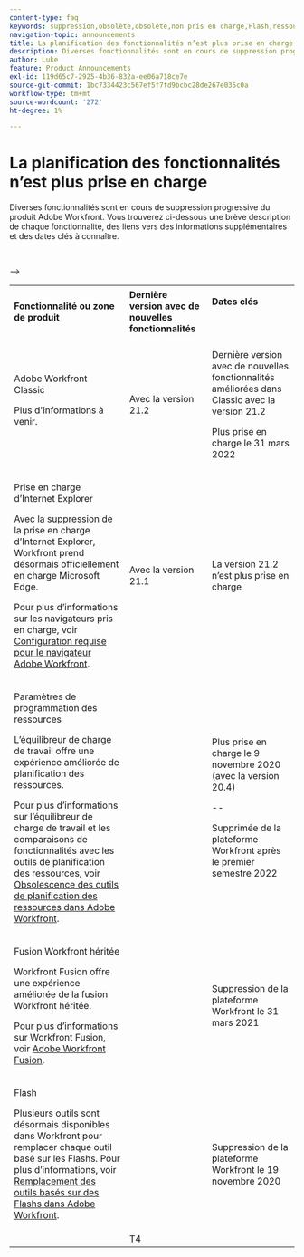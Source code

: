 ```yaml
---
content-type: faq
keywords: suppression,obsolète,obsolète,non pris en charge,Flash,ressource,planification
navigation-topic: announcements
title: La planification des fonctionnalités n’est plus prise en charge
description: Diverses fonctionnalités sont en cours de suppression progressive du produit Adobe Workfront. Vous trouverez ci-dessous une brève description de chaque fonctionnalité, des liens vers des informations supplémentaires et des dates clés à connaître.
author: Luke
feature: Product Announcements
exl-id: 119d65c7-2925-4b36-832a-ee06a718ce7e
source-git-commit: 1bc7334423c567ef5f7fd9bcbc28de267e035c0a
workflow-type: tm+mt
source-wordcount: '272'
ht-degree: 1%

---
```


# La planification des fonctionnalités n’est plus prise en charge

Diverses fonctionnalités sont en cours de suppression progressive du produit Adobe Workfront. Vous trouverez ci-dessous une brève description de chaque fonctionnalité, des liens vers des informations supplémentaires et des dates clés à connaître.

<table style="table-layout:auto"> 
 <col> 
 <col data-mc-conditions=""> 
 <col> 
 <tbody> 
  <tr> 
   <td><b>Fonctionnalité ou zone de produit</b></td> 
   <td><strong>Dernière version avec de nouvelles fonctionnalités</strong> </td> 
   <td> <p rowspan="2"><strong>Dates clés</strong> </p> <p rowspan="2"> </p> </td> 
  </tr> 
  <tr data-mc-conditions=""> 
   <td>Adobe Workfront Classic <p style="font-weight: normal;">Plus d'informations à venir.</p> </td> 
   <td>Avec la version 21.2</td> 
   <td> <p>Dernière version avec de nouvelles fonctionnalités améliorées dans Classic avec la version 21.2</p> <p>Plus prise en charge le 31 mars 2022</p> </td> 
  </tr> 
  <tr data-mc-conditions=""> 
   <td> <p>Prise en charge d’Internet Explorer</p> <p>Avec la suppression de la prise en charge d’Internet Explorer, Workfront prend désormais officiellement en charge Microsoft Edge. </p> <p>Pour plus d’informations sur les navigateurs pris en charge, voir <a href="../../workfront-basics/workfront-browser-requirements.md" class="MCXref xref">Configuration requise pour le navigateur Adobe Workfront</a>.</p> </td> 
   <td>Avec la version 21.1</td> 
   <td>La version 21.2 n’est plus prise en charge</td> 
  </tr> 
  <tr> 
   <td> <p>Paramètres de programmation des ressources</p> <p>L’équilibreur de charge de travail offre une expérience améliorée de planification des ressources.</p> <p>Pour plus d’informations sur l’équilibreur de charge de travail et les comparaisons de fonctionnalités avec les outils de planification des ressources, voir <a href="../../resource-mgmt/resource-mgmt-overview/deprecate-resource-scheduling.md" class="MCXref xref">Obsolescence des outils de planification des ressources dans Adobe Workfront</a>.</p> </td> 
   <td> </td> 
   <td> <p>Plus prise en charge le 9 novembre 2020 (avec la version 20.4)</p> <p>--</p> <p>Supprimée de la plateforme Workfront après le premier semestre 2022</p> </td> 
  </tr> 
  <tr> 
   <td> <p>Fusion Workfront héritée</p> <p>Workfront Fusion offre une expérience améliorée de la fusion Workfront héritée.</p> <p>Pour plus d’informations sur Workfront Fusion, voir <a href="../../workfront-fusion/workfront-fusion-2.md" class="MCXref xref">Adobe Workfront Fusion</a>.</p> </td> 
   <td> </td> 
   <td>Suppression de la plateforme Workfront le 31 mars 2021</td> 
  </tr> 
  <tr> 
   <td> <p>Flash</p> <p>Plusieurs outils sont désormais disponibles dans Workfront pour remplacer chaque outil basé sur les Flashs. Pour plus d’informations, voir <a href="../../product-announcements/announcements/announcement-archive/replace-flash-tools.md" class="MCXref xref">Remplacement des outils basés sur des Flashs dans Adobe Workfront</a>.</p> </td> 
   <td> </td> 
   <td> <p> </p> <p>Suppression de la plateforme Workfront le 19 novembre 2020</p> </td> 
  </tr> <!--
   <tr data-mc-conditions="QuicksilverOrClassic.Draft mode"> 
    <td> <p>Enhanced Authentication 1.0</p> <p>The method of migrating to the new Enhanced Authentication 2.0 depends on whether you are using Legacy Authentication or Enhanced Authentication 1.0. For more information, see <a href="../../administration-and-setup/manage-workfront/security/get-started-enhanced-authentication.md" class="MCXref xref">Enhanced Authentication overview</a>.</p> </td> 
    <td>&nbsp;</td> 
    <td>2021</td> 
   </tr>
  --> <!--
   <tr data-mc-conditions="QuicksilverOrClassic.Draft mode"> 
    <td> <p>Allowlist updates </p> <!--
      <p data-mc-conditions="QuicksilverOrClassic.Draft mode">Split</p>
     --> <!--
      <p data-mc-conditions="QuicksilverOrClassic.Draft mode">Email Service updated (MailGun)</p>
     --> <p> </p> </td> 
    <td> </td> 
    <td>T4</td> 
   </tr>
  --&gt; 
 </tbody> 
</table>
